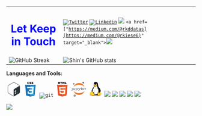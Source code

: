 


|          |      |
|--------------|-----------|
|<h1 style="color:blue; text-align:center;">Let Keep in Touch</h1>|<code><a href="https://twitter.com/ReaganKiese" target="_blank"><img src="https://www.vectorlogo.zone/logos/twitter/twitter-tile.svg" alt="Twitter" width="50"/></a></code> <code><a href="https://www.linkedin.com/in/kiese-diangebeni-reagan/" target="_blank"><img src="https://www.vectorlogo.zone/logos/linkedin/linkedin-tile.svg" alt="Linkedin" width="50"/></a></code> <code><a href="http://www.facebook.com/reagan.kiese.37" target="_blank"><img src="https://www.vectorlogo.zone/logos/facebook/facebook-tile.svg" width="50"/></a></code> <code><a href=["https://medium.com/@rkddatas](https://medium.com/@rkiese6)" target="_blank"><img src="https://www.vectorlogo.zone/logos/medium/medium-tile.svg" width="50"/></a></code>
|![GitHub Streak](https://github-readme-streak-stats.herokuapp.com?user=Rekidiang2&theme=neon-palenight&hide_border=true)|![Shin's GitHub stats](https://github-readme-stats.vercel.app/api?username=Rekidiang2&show_icons=true&theme=tokyonight)|


**Languages and Tools:**  

<code><img src="https://raw.githubusercontent.com/devicons/devicon/master/icons/bash/bash-original.svg" alt="bash" width="40" height="40"/></code>
<code><img src="https://raw.githubusercontent.com/devicons/devicon/master/icons/css3/css3-original-wordmark.svg" alt="css3" width="40" height="40"/></code>
<code><img src="https://www.vectorlogo.zone/logos/git-scm/git-scm-icon.svg" alt="git" width="40" height="40"/></code>
<code><img src="https://raw.githubusercontent.com/devicons/devicon/master/icons/html5/html5-original-wordmark.svg" alt="html5" width="40" height="40"/></code>
<code><img src="https://raw.githubusercontent.com/devicons/devicon/master/icons/jupyter/jupyter-original-wordmark.svg" alt="Jupyter" width="40" height="40"/></code>
<code><img src="https://raw.githubusercontent.com/devicons/devicon/master/icons/linux/linux-original.svg" alt="linux" width="40" height="40"/></code>
<code><img height="40" src="https://raw.githubusercontent.com/shinokada/shinokada/master/assets/python.png"></code>
<code><img height="40" src="https://raw.githubusercontent.com/shinokada/shinokada/master/assets/javascript.png"></code>
<code><img height="40" src="https://raw.githubusercontent.com/shinokada/shinokada/master/assets/php.png"></code>
<code><img height="40" src="https://raw.githubusercontent.com/shinokada/shinokada/master/assets/visual-studio-code.png"></code>
<code><img height="40" src="https://raw.githubusercontent.com/shinokada/shinokada/master/assets/vim.png"></code>  

![](https://komarev.com/ghpvc/?username=Rekidiang2)
